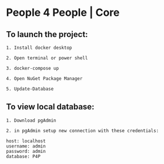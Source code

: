 # People 4 People | Core

## To launch the project:

```
1. Install docker desktop

2. Open terminal or power shell

3. docker-compose up

4. Open NuGet Package Manager

5. Update-Database
```

## To view local database:

```
1. Download pgAdmin

2. in pgAdmin setup new connection with these credentials:

host: localhost
username: admin
password: admin
database: P4P
```